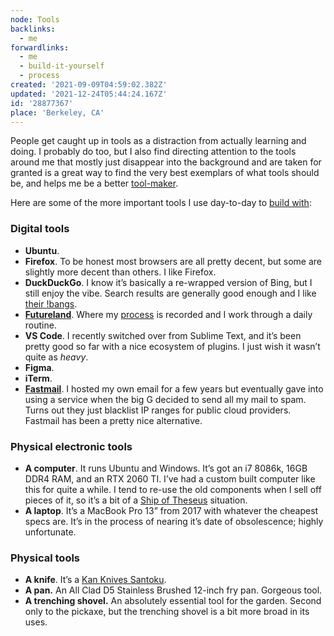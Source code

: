 ```yaml
---
node: Tools
backlinks:
  - me
forwardlinks:
  - me
  - build-it-yourself
  - process
created: '2021-09-09T04:59:02.382Z'
updated: '2021-12-24T05:44:24.167Z'
id: '28877367'
place: 'Berkeley, CA'
---
```


People get caught up in tools as a distraction from actually learning and doing. I probably do too, but I also find directing attention to the tools around me that mostly just disappear into the background and are taken for granted is a great way to find the very best exemplars of what tools should be, and helps me be a better [tool-maker](me.md).

Here are some of the more important tools I use day-to-day to [build with](build-it-yourself.md):

### Digital tools

- **Ubuntu**. 
- **Firefox**. To be honest most browsers are all pretty decent, but some are slightly more decent than others. I like Firefox.
- **DuckDuckGo**. I know it’s basically a re-wrapped version of Bing, but I still enjoy the vibe. Search results are generally good enough and I like [their !bangs](https://duckduckgo.com/bang).
- **[Futureland](https://futureland.tv)**. Where my [process](process.md) is recorded and I work through a daily routine.
- **VS Code**. I recently switched over from Sublime Text, and it’s been pretty good so far with a nice ecosystem of plugins. I just wish it wasn’t quite as _heavy_.
- **Figma**.
- **iTerm**.
- **[Fastmail](https://www.fastmail.com/)**. I hosted my own email for a few years but eventually gave into using a service when the big G decided to send all my mail to spam. Turns out they just blacklist IP ranges for public cloud providers. Fastmail has been a pretty nice alternative.

### Physical electronic tools

- **A computer**. It runs Ubuntu and Windows. It’s got an i7 8086k, 16GB DDR4 RAM, and an RTX 2060 TI. I’ve had a custom built computer like this for quite a while. I tend to re-use the old components when I sell off pieces of it, so it’s a bit of a [Ship of Theseus](https://en.wikipedia.org/wiki/Ship_of_Theseus) situation.
- **A laptop**. It’s a MacBook Pro 13” from 2017 with whatever the cheapest specs are. It’s in the process of nearing it’s date of obsolescence; highly unfortunate.

### Physical tools 

- **A knife**. It’s a [Kan Knives Santoku](https://kankitchen.com/meet-the-knives/).
- **A pan.** An All Clad D5 Stainless Brushed 12-inch fry pan. Gorgeous tool.
- **A trenching shovel.** An absolutely essential tool for the garden. Second only to the pickaxe, but the trenching shovel is a bit more broad in its uses.

